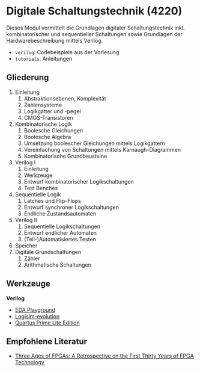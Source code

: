 # Digitale Schaltungstechnik (4220)

Dieses Modul vermittelt die Grundlagen digitaler Schaltungstechnik inkl. kombinatorischer und sequentieller Schaltungen sowie Grundlagen der Hardwarebeschreibung mittels Verilog.

- `verilog`: Codebeispiele aus der Vorlesung
- `tutorials`: Anleitungen

## Gliederung
1. Einleitung
   1. Abstraktionsebenen, Komplexität
   2. Zahlensysteme
   3. Logikgatter und -pegel
   4. CMOS-Transistoren
2. Kombinatorische Logik
   1. Boolesche Gleichungen
   2. Boolesche Algebra
   3. Umsetzung boolescher Gleichungen mittels Logikgattern
   4. Vereinfachung von Schaltungen mittels Karnaugh-Diagrammen
   5. Kombinatorische Grundbausteine
3. Verilog I
   1. Einleitung
   2. Werkzeuge
   3. Entwurf kombinatorischer Logikschaltungen
   4. Test Benches
4. Sequentielle Logik
   1. Latches und Flip-Flops
   2. Entwurf synchroner Logikschaltungen
   3. Endliche Zustandsautomaten
5. Verilog II
   1. Sequentielle Logikschaltungen
   2. Entwurf endlicher Automaten
   3. (Teil-)Automatisiertes Testen
6. Speicher
7. Digitale Grundschaltungen
   1. Zähler
   2. Arithmetische Schaltungen 

## Werkzeuge

**Verilog**
- [EDA Playground](https://www.edaplayground.com)
- [Logisim-evolution](https://github.com/logisim-evolution/logisim-evolution)
- [Quartus Prime Lite Edition](https://fpgasoftware.intel.com/?edition=lite)

## Empfohlene Literatur

- [Three Ages of FPGAs: A Retrospective on the First Thirty Years of FPGA Technology](https://ieeexplore.ieee.org/document/7086413)

